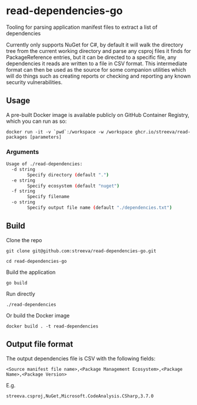 # read-dependencies-go
Tooling for parsing application manifest files to extract a list of dependencies

Currently only supports NuGet for C#, by default it will walk the directory tree from the current working directory and parse any csproj files it finds for PackageReference entries, but it can be directed to a specific file, any dependencies it reads are written to a file in CSV format.  This intermediate format can then be used as the source for some companion utilities which will do things such as creating reports or checking and reporting any known security vulnerabilities.

## Usage
A pre-built Docker image is available publicly on GitHub Container Registry, which you can run as so:
```
docker run -it -v `pwd`:/workspace -w /workspace ghcr.io/streeva/read-packages [parameters]
```
### Arguments
```bash
Usage of ./read-dependencies:
  -d string
        Specify directory (default ".")
  -e string
        Specify ecosystem (default "nuget")
  -f string
        Specify filename
  -o string
        Specify output file name (default "./dependencies.txt")
```
## Build
Clone the repo
```
git clone git@github.com:streeva/read-dependencies-go.git

cd read-dependencies-go
```
Build the application
```
go build
```
Run directly
```
./read-dependencies
```
Or build the Docker image
```
docker build . -t read-dependencies
```

## Output file format
The output dependencies file is CSV with the following fields:  
```
<Source manifest file name>,<Package Management Ecosystem>,<Package Name>,<Package Version>
```
E.g.
```
streeva.csproj,NuGet,Microsoft.CodeAnalysis.CSharp,3.7.0
```
